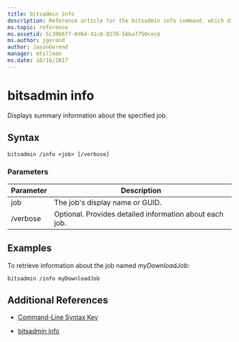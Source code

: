 ```yaml
---
title: bitsadmin info
description: Reference article for the bitsadmin info command, which displays summary information about the specified job.
ms.topic: reference
ms.assetid: 5c306677-0d64-41c0-8276-5bba7750cecb
ms.author: jgerend
author: JasonGerend
manager: mtillman
ms.date: 10/16/2017
---
```


# bitsadmin info

Displays summary information about the specified job.

## Syntax

```
bitsadmin /info <job> [/verbose]
```

### Parameters

| Parameter | Description |
| -------------- | -------------- |
| job | The job's display name or GUID. |
| /verbose | Optional. Provides detailed information about each job. |

## Examples

To retrieve information about the job named *myDownloadJob*:

```
bitsadmin /info myDownloadJob
```

## Additional References

- [Command-Line Syntax Key](command-line-syntax-key.md)

- [bitsadmin info](bitsadmin-info.md)
